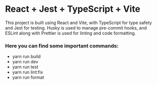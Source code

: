 # React + Jest + TypeScript + Vite

This project is built using React and Vite, with TypeScript for type safety and Jest for testing. Husky is used to manage pre-commit hooks, and ESLint along with Prettier is used for linting and code formatting.

### Here you can find some important commands:

- yarn run build
- yarn run dev
- yarn run test
- yarn run lint:fix
- yarn run format
